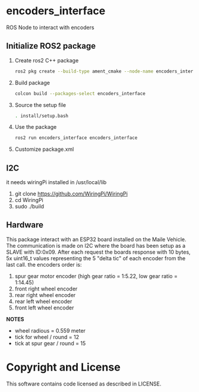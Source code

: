 # encoders_interface
ROS Node to interact with encoders

## Initialize ROS2 package

1. Create ros2 C++ package

    ```bash
    ros2 pkg create --build-type ament_cmake --node-name encoders_interface encoders_interface
    ```

2. Build package

    ```bash
    colcon build --packages-select encoders_interface
    ```

3. Source the setup file

    ```bash
    . install/setup.bash
    ```

4. Use the package

    ```bash
    ros2 run encoders_interface encoders_interface
    ```

5. Customize package.xml


## I2C

it needs wiringPi installed in /usr/local/lib

1. git clone https://github.com/WiringPi/WiringPi
2. cd WiringPi
3. sudo ./build

## Hardware

This package interact with an ESP32 board installed on the Maile Vehicle.
The communication is made on I2C where the board has been setup as a SLAVE with ID:0x09.
After each request the boards response with 10 bytes, 5x uint16_t values representing the 5 "delta tic" of each encoder from the last call.
the encoders order is:
1. spur gear motor encoder (high gear ratio = 1:5.22, low gear ratio  = 1:14.45)
2. front right wheel encoder
3. rear right wheel encoder
4. rear left wheel encoder
5. front left wheel encoder

**NOTES**
- wheel radious = 0.559 meter
- tick for wheel / round = 12
- tick at spur gear / round = 15



# Copyright and License

This software contains code licensed as described in LICENSE.